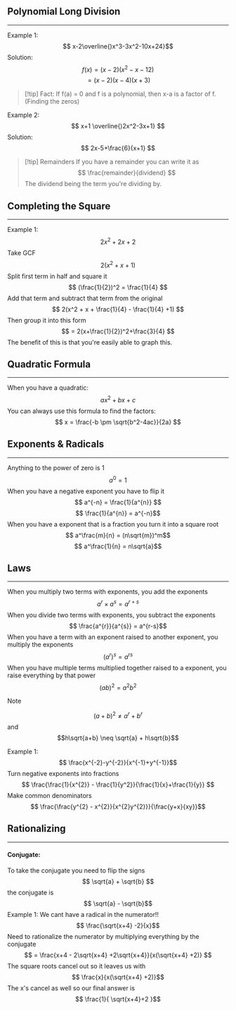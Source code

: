 ## Polynomial Long Division
---
Example 1:
$$ x-2\overline{)x^3-3x^2-10x+24}$$
Solution:
$$ f(x) = (x-2)(x^2-x-12)$$
$$ = (x-2)(x-4)(x+3) $$
>[!tip] Fact:
> If f(a) = 0 and f is a polynomial, then x-a is a factor of f.
> (Finding the zeros)

Example 2:
$$ x+1 \overline{)2x^2-3x+1} $$
Solution:
$$ 2x-5+\frac{6}{x+1} $$
> [!tip] Remainders
> If you have a remainder you can write it as $$ \frac{remainder}{dividend} $$
> The dividend being the term you're dividing by.

## Completing the Square 
---
Example 1: 
$$ 2x^2 +2x +2 $$
Take GCF
$$ 2(x^2+x+1) $$
Split first term in half and square it
$$ (\frac{1}{2})^2 = \frac{1}{4} $$
Add that term and subtract that term from the original
$$ 2(x^2 + x + \frac{1}{4} - \frac{1}{4} +1) $$
Then group it into this form
$$ = 2(x+\frac{1}{2})^2+\frac{3}{4} $$
The benefit of this is that you're easily able to graph this.

## Quadratic Formula
---
When you have a quadratic:
$$ ax^2 + bx + c $$
You can always use this formula to find the factors: 
$$ x = \frac{-b \pm \sqrt{b^2-4ac}}{2a} $$
## Exponents & Radicals
---

Anything to the power of zero is 1
$$ a^0 = 1 $$
When you have a negative exponent you have to flip it
$$ a^{-n} = \frac{1}{a^{n}} $$
$$ \frac{1}{a^{n}} = a^{-n}$$
When you have a exponent that is a fraction you turn it into a square root
$$ a^\frac{m}{n} = (n\sqrt{m})^m$$
$$ a^\frac{1}{n} = n\sqrt{a}$$


## Laws
---
When you multiply two terms with exponents, you add the exponents
$$a^{r} \times a^{s} = a^{r+s}$$
When you divide two terms with exponents, you subtract the exponents
$$ \frac{a^{r}}{a^{s}} = a^{r-s}$$
When you have a term with an exponent raised to another exponent, you multiply the exponents
$$ (a^{r})^{s} = a^{rs} $$
When you have multiple terms multiplied together raised to a exponent, you raise everything by that power
$$ (ab)^{2} = a^{2}b^{2} $$
> [!NOTE]
> $$(a+b)^2 \neq a^r + b^r$$
> and
> $$h\sqrt{a+b} \neq \sqrt{a} + h\sqrt{b}$$ 

Example 1:
$$ \frac{x^{-2}-y^{-2}}{x^{-1}+y^{-1}}$$
Turn negative exponents into fractions
$$
\frac{\frac{1}{x^{2}} - \frac{1}{y^2}}{\frac{1}{x}+\frac{1}{y}}
$$
Make common denominators
$$ \frac{\frac{y^{2} - x^{2}}{x^{2}y^{2}}}{\frac{y+x}{xy}}$$
## Rationalizing
---
#### Conjugate: 
To take the conjugate you need to flip the signs
$$ \sqrt{a} + \sqrt{b} $$
the conjugate is $$ 
\sqrt{a} - \sqrt{b}$$
Example 1:
We cant have a radical in the numerator!!
$$ \frac{\sqrt{x+4} -2}{x}$$
Need to rationalize the numerator by multiplying everything by the conjugate
$$ = \frac{x+4 - 2\sqrt{x+4} +2\sqrt{x+4}}{x(\sqrt{x+4} +2)} $$
The square roots cancel out so it leaves us with
$$ \frac{x}{x(\sqrt{x+4} +2)}$$
The x's cancel as well so our final answer is
$$ \frac{1}{
\sqrt{x+4}+2
}$$
